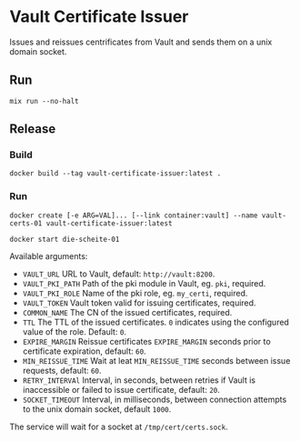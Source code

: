 # Vault Certificate Issuer

Issues and reissues centrificates from Vault and sends them on a unix domain socket.

## Run

`mix run --no-halt`

## Release

### Build

`docker build --tag vault-certificate-issuer:latest .`

### Run

`docker create [-e ARG=VAL]... [--link container:vault] --name vault-certs-01 vault-certificate-issuer:latest`

`docker start die-scheite-01`

Available arguments:

 * `VAULT_URL` URL to Vault, default: `http://vault:8200`.
 * `VAULT_PKI_PATH` Path of the pki module in Vault, eg. `pki`, required.
 * `VAULT_PKI_ROLE` Name of the pki role, eg. `my_certi`, required.
 * `VAULT_TOKEN` Vault token valid for issuing certificates, required.
 * `COMMON_NAME` The CN of the issued certificates, required.
 * `TTL` The TTL of the issued certificates. `0` indicates using the configured value of the role. Default: `0`.
 * `EXPIRE_MARGIN` Reissue certificates `EXPIRE_MARGIN` seconds prior to certificate expiration, default: `60`.
 * `MIN_REISSUE_TIME` Wait at leat `MIN_REISSUE_TIME` seconds between issue requests, default: `60`.
 * `RETRY_INTERVAl` Interval, in seconds, between retries if Vault is inaccessible or failed to issue certificate, default: `20`.
 * `SOCKET_TIMEOUT` Interval, in milliseconds, between connection attempts to the unix domain socket, default `1000`.

The service will wait for a socket at `/tmp/cert/certs.sock`.
